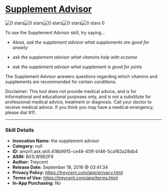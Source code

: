# [Supplement Advisor](http://alexa.amazon.com/#skills/amzn1.ask.skill.418b9915-ce48-45ff-b146-5ca162a28db4)
![0 stars](../../images/ic_star_border_black_18dp_1x.png)![0 stars](../../images/ic_star_border_black_18dp_1x.png)![0 stars](../../images/ic_star_border_black_18dp_1x.png)![0 stars](../../images/ic_star_border_black_18dp_1x.png)![0 stars](../../images/ic_star_border_black_18dp_1x.png) 0

To use the Supplement Advisor skill, try saying...

* *Alexa, ask the supplement advisor what supplements are good for anxiety*

* *ask the supplement advisor what vitamins help with eczema*

* *ask the supplement advisor what supplement is good for joints*

The Supplement Advisor answers questions regarding which vitamins and supplements are recommended for certain conditions.

Disclaimer: This tool does not provide medical advice, and is for informational and educational purposes only, and is not a substitute for professional medical advice, treatment or diagnosis. Call your doctor to receive medical advice. If you think you may have a medical emergency, please dial 911.

***

### Skill Details

* **Invocation Name:** the supplement advisor
* **Category:** null
* **ID:** amzn1.ask.skill.418b9915-ce48-45ff-b146-5ca162a28db4
* **ASIN:** B01LW9R2F9
* **Author:** Treycent
* **Release Date:** September 18, 2016 @ 03:41:34
* **Privacy Policy:** https://treycent.com/app/privacy.html
* **Terms of Use:** https://treycent.com/app/terms.html
* **In-App Purchasing:** No
